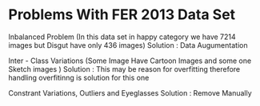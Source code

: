 # Problems With FER 2013 Data Set
Inbalanced Problem 
(In this data set in happy category we have 7214 images but Disgut have only 436 images)
Solution : Data Augumentation

Inter - Class Variations
(Some Image Have Cartoon Images and some one Sketch images )
Solution : This may be reason for overfitting therefore handling overfitinng is solution for this one

Constrant Variations, Outliers and Eyeglasses
Solution : Remove Manually

